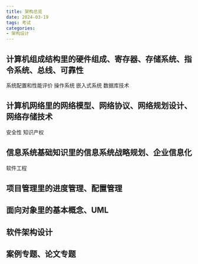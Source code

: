```yaml
---
title: 架构总览
date: 2024-03-19
tags: 考试
categories: 
- 架构设计
---
```


## 计算机组成结构里的硬件组成、寄存器、存储系统、指令系统、总线、可靠性
系统配置和性能评价
操作系统
嵌入式系统
数据库技术
## 计算机网络里的网络模型、网络协议、网络规划设计、网络存储技术
安全性
知识产权
## 信息系统基础知识里的信息系统战略规划、企业信息化
软件工程
## 项目管理里的进度管理、配置管理
## 面向对象里的基本概念、UML
## 软件架构设计
## 案例专题、论文专题